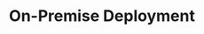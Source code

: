 ---
title: On-Premise Deployment
description: Learn how to deploy Pachyderm on premise. 
author:
tags:
categories:
series:
date:
weight: 4
---